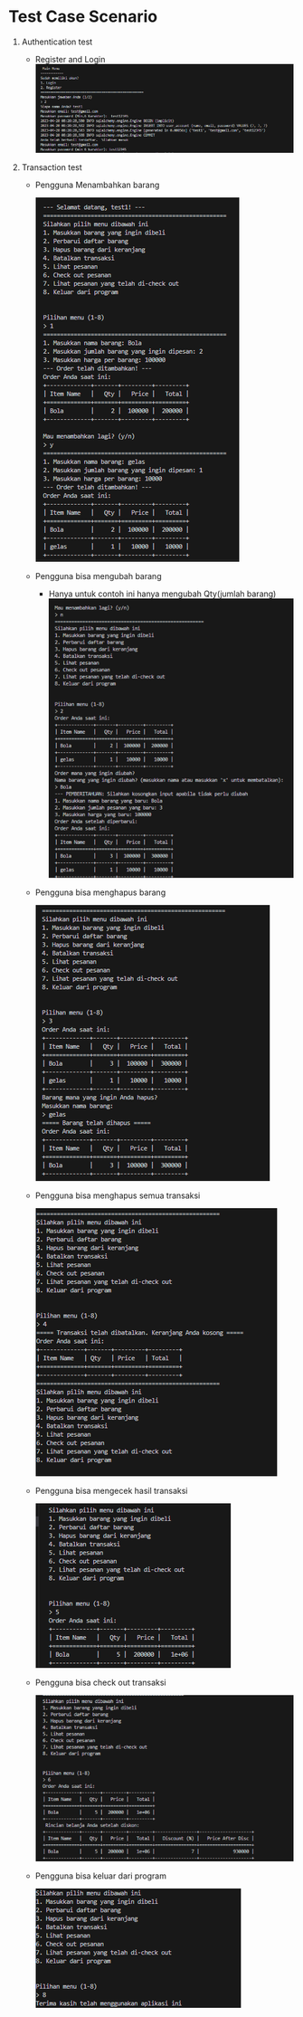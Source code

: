 # Test Case Scenario
1. Authentication test
    - Register and Login
    ![](login-register.png)

2. Transaction test
    - Pengguna Menambahkan barang

        ![](pilihan1.png)

    - Pengguna bisa mengubah barang
       - Hanya untuk contoh ini hanya mengubah Qty(jumlah barang)
        ![](pilihan2.png)

    - Pengguna bisa menghapus barang

        ![](pilihan3.png)

    - Pengguna bisa menghapus semua transaksi

        ![](pilihan4.png)

    - Pengguna bisa mengecek hasil transaksi
    
        ![](pilihan5.png)

    - Pengguna bisa check out transaksi 

        ![](pilihan6.png)


    - Pengguna bisa keluar dari program

        ![](pilihan8.png)

